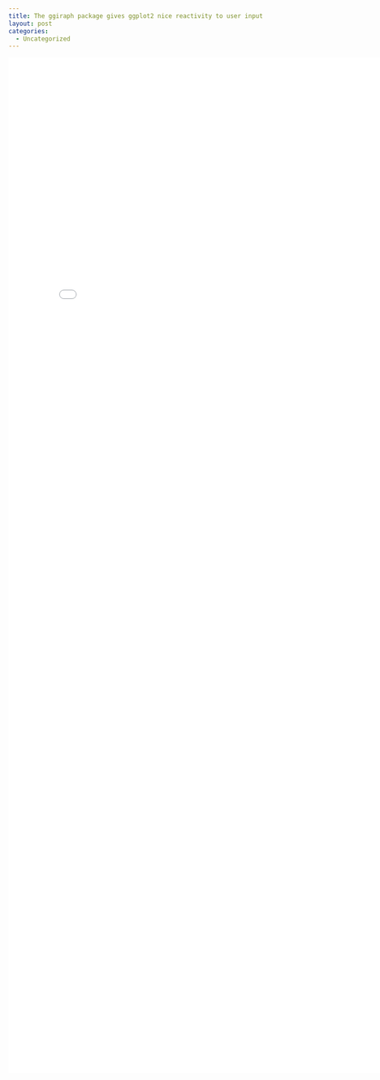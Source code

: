 ```yaml
---
title: The ggiraph package gives ggplot2 nice reactivity to user input
layout: post
categories:
  - Uncategorized
---
```


<iframe width="800" height= "2000" frameborder="0" scrolling="no" src="/public/html/Blog-20-10-2016/2016-10-20-[ggiraph][1]-example.html"></iframe>

